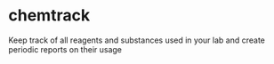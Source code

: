 # chemtrack
Keep track of all reagents and substances used in your lab and create periodic reports on their usage
